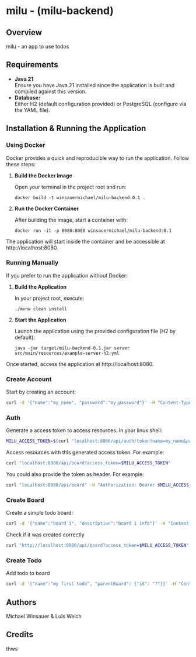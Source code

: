 # milu - (milu-backend)

## Overview

milu - an app to use todos

## Requirements

- **Java 21**  
  Ensure you have Java 21 installed since the application is built and compiled against this version.
- **Database:**  
  Either H2 (default configuration provided) or PostgreSQL (configure via the YAML file).

## Installation & Running the Application

### Using Docker

Docker provides a quick and reproducible way to run the application. Follow these steps:

1. **Build the Docker Image**

   Open your terminal in the project root and run:

    ```shell
    docker build -t winsauermichael/milu-backend:0.1 .
    ```

2. **Run the Docker Container**

    After building the image, start a container with:

    ```shell 
    docker run -it -p 8080:8080 winsauermichael/milu-backend:0.1
    ```

The application will start inside the container and be accessible at http://localhost:8080.

### Running Manually
If you prefer to run the application without Docker:

1. **Build the Application**

    In your project root, execute:

    ```shell
    ./mvnw clean install
    ```


2. **Start the Application**

    Launch the application using the provided configuration file (H2 by default):

    ```shell
    java -jar target/milu-backend-0.1.jar server src/main/resources/example-server-h2.yml
    ```

Once started, access the application at http://localhost:8080.


### Create Account

Start by creating an account:

```bash
curl -d '{"name":"my_name", "password":"my_password"}' -H "Content-Type: application/json" -X POST http://localhost:8080/api/account
```

### Auth

Generate a access token to access resources. In your linux shell:

```bash
MILU_ACCESS_TOKEN=$(curl "localhost:8080/api/auth/token?name=my_name&password=my_password")
```

Access resources with this generated access token. For example:

```bash
curl "localhost:8080/api/board?access_token=$MILU_ACCESS_TOKEN"
```

You could also provide the token as header. For example:

```bash
curl "localhost:8080/api/board" -H "Authorization: Bearer $MILU_ACCESS_TOKEN"
```

### Create Board

Create a simple todo board:

```bash
curl -d '{"name":"board 1", "description":"board 1 info"}' -H "Content-Type: application/json" -X POST "http://localhost:8080/api/board?access_token=$MILU_ACCESS_TOKEN"
```

Check if it was created correctly

```bash
curl "http://localhost:8080/api/board?access_token=$MILU_ACCESS_TOKEN"
```

### Create Todo

Add todo to board

```bash
curl -d '{"name":"my first todo", "parentBoard": {"id": "?"}}' -H "Content-Type: application/json" -X POST "http://localhost:8080/api/todo?access_token=$MILU_ACCESS_TOKEN"
```

## Authors

Michael Winsauer & Luis Weich

## Credits

thws
